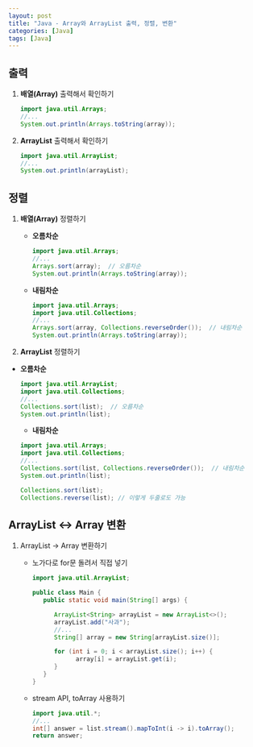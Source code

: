 ```yaml
---
layout: post
title: "Java - Array와 ArrayList 출력, 정렬, 변환"
categories: [Java]
tags: [Java]
---
```


## 출력

1. **배열(Array)** 출력해서 확인하기

   ```java
   import java.util.Arrays;
   //...
   System.out.println(Arrays.toString(array));
   ```

2. **ArrayList** 출력해서 확인하기

   ```java
   import java.util.ArrayList;
   //...
   System.out.println(arrayList);
   ```

## 정렬

1. **배열(Array)** 정렬하기

   - **오름차순**

     ```java
     import java.util.Arrays;
     //...
     Arrays.sort(array);  // 오름차순
     System.out.println(Arrays.toString(array));
     ```

   - **내림차순**

     ```java
     import java.util.Arrays;
     import java.util.Collections;
     //...
     Arrays.sort(array, Collections.reverseOrder());  // 내림차순
     System.out.println(Arrays.toString(array));
     ```

2. **ArrayList** 정렬하기

- **오름차순**

  ```java
  import java.util.ArrayList;
  import java.util.Collections;
  //...
  Collections.sort(list);  // 오름차순
  System.out.println(list);
  ```

  - **내림차순**

  ```java
  import java.util.Arrays;
  import java.util.Collections;
  //...
  Collections.sort(list, Collections.reverseOrder());  // 내림차순
  System.out.println(list);

  Collections.sort(list);
  Collections.reverse(list); // 이렇게 두줄로도 가능
  ```

## ArrayList <-> Array 변환

1. ArrayList → Array 변환하기

   - 노가다로 for문 돌려서 직접 넣기

     ```java
     import java.util.ArrayList;

     public class Main {
        public static void main(String[] args) {

           ArrayList<String> arrayList = new ArrayList<>();
           arrayList.add("사과");
           //...
           String[] array = new String[arrayList.size()];

           for (int i = 0; i < arrayList.size(); i++) {
                 array[i] = arrayList.get(i);
           }
        }
     }
     ```

   - stream API, toArray 사용하기

     ```java
     import java.util.*;
     //...
     int[] answer = list.stream().mapToInt(i -> i).toArray();
     return answer;
     ```
